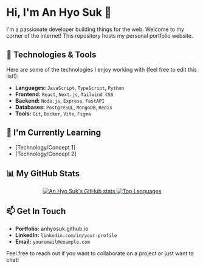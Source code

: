 # Hi, I'm An Hyo Suk 👋

I'm a passionate developer building things for the web. Welcome to my corner of the internet! This repository hosts my personal portfolio website.

## 🔧 Technologies & Tools

Here are some of the technologies I enjoy working with (feel free to edit this list!):

-   **Languages:** `JavaScript`, `TypeScript`, `Python`
-   **Frontend:** `React`, `Next.js`, `Tailwind CSS`
-   **Backend:** `Node.js`, `Express`, `FastAPI`
-   **Databases:** `PostgreSQL`, `MongoDB`, `Redis`
-   **Tools:** `Git`, `Docker`, `Vite`, `Figma`

## 🌱 I'm Currently Learning

-   [Technology/Concept 1]
-   [Technology/Concept 2]

## 📊 My GitHub Stats

<p align="center">
  <a href="https://github.com/anhyosuk">
    <img src="https://github-readme-stats.vercel.app/api?username=anhyosuk&show_icons=true&theme=dracula&include_all_commits=true&count_private=true" alt="An Hyo Suk's GitHub stats"/>
    <img src="https://github-readme-stats.vercel.app/api/top-langs/?username=anhyosuk&layout=compact&theme=dracula&langs_count=8" alt="Top Languages"/>
  </a>
</p>

## 📫 Get In Touch

-   **Portfolio:** anhyosuk.github.io
-   **LinkedIn:** `linkedin.com/in/your-profile`
-   **Email:** `youremail@example.com`

Feel free to reach out if you want to collaborate on a project or just want to chat!